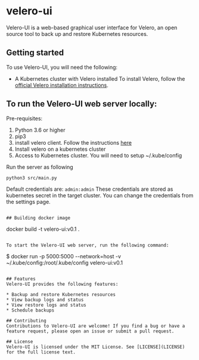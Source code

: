 # velero-ui

Velero-UI is a web-based graphical user interface for Velero, an open source tool to back up and restore Kubernetes resources.

## Getting started

To use Velero-UI, you will need the following:

* A Kubernetes cluster with Velero installed
To install Velero, follow the [official Velero installation instructions](https://velero.io/docs/main/basic-install/).

## To run the Velero-UI web server locally:
Pre-requisites:
1. Python 3.6 or higher
2. pip3
3. install velero client. Follow the instructions [here](https://velero.io/docs/v1.10/basic-install/#install-the-cli)
4. Install velero on a kubernetes cluster
5. Access to Kubernetes cluster. You will need to setup ~/.kube/config 

Run the server as following
```commandline
python3 src/main.py
```

Default credentials are:
```admin:admin```
These credentials are stored as kubernetes secret in the target cluster. You can change the credentials from the settings page.

```commandline

## Building docker image

```
docker build -t velero-ui:v0.1 .
```

To start the Velero-UI web server, run the following command:

```
$ docker run -p 5000:5000 --network=host -v ~/.kube/config:/root/.kube/config velero-ui:v0.1
```

## Features
Velero-UI provides the following features:

* Backup and restore Kubernetes resources
* View backup logs and status
* View restore logs and status
* Schedule backups

## Contributing
Contributions to Velero-UI are welcome! If you find a bug or have a feature request, please open an issue or submit a pull request.

## License
Velero-UI is licensed under the MIT License. See [LICENSE](LICENSE) for the full license text.
